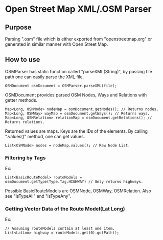 # Open Street Map XML/.OSM Parser
## Purpose
Parsing ".osm" file which is either exported from "openstreetmap.org" or generated in similar manner with Open Street Map.
## How to use
OSMParser has static function called "parseXML(String)", by passing file path one can easily parse the XML file.

    OSMDocument osmDocument = OSMParser.parseXML(file);

OSMDocument provides parsed OSM Nodes, Ways and Relations with getter methods.

    Map<Long, OSMNode> nodeMap = osmDocument.getNodes(); // Returns nodes.
    Map<Long, OSMWay> wayMap = osmDocument.getWays(); // Returns ways.
    Map<Long, OSMRelation> relationMap = osmDocument.getRelations(); // Returns relations.
Returned values are maps. Keys are the IDs of the elements. By calling ".values()" method, one can get values.

    List<OSMNode> nodes = nodeMap.values(); // Raw Node List.
### Filtering by Tags
Ex:

    List<BasicRouteModel> routeModels = osmDocument.getType(Type.Tag.HIGHWAY) // Only returns highways.
Possible BasicRouteModels are OSMNode, OSMWay, OSMRelation.  Also see "isTypeAll" and "isTypeAny".
### Getting Vector Data of the Route Model(Lat Long)
Ex:

    // Assuming routeModels contain at least one item.
    List<LatLon> highway = routeModels.get(0).getPath();


 

